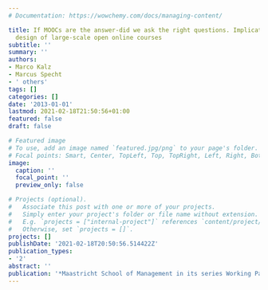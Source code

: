 ```yaml
---
# Documentation: https://wowchemy.com/docs/managing-content/

title: If MOOCs are the answer-did we ask the right questions. Implications for the
  design of large-scale open online courses
subtitle: ''
summary: ''
authors:
- Marco Kalz
- Marcus Specht
- ' others'
tags: []
categories: []
date: '2013-01-01'
lastmod: 2021-02-18T21:50:56+01:00
featured: false
draft: false

# Featured image
# To use, add an image named `featured.jpg/png` to your page's folder.
# Focal points: Smart, Center, TopLeft, Top, TopRight, Left, Right, BottomLeft, Bottom, BottomRight.
image:
  caption: ''
  focal_point: ''
  preview_only: false

# Projects (optional).
#   Associate this post with one or more of your projects.
#   Simply enter your project's folder or file name without extension.
#   E.g. `projects = ["internal-project"]` references `content/project/deep-learning/index.md`.
#   Otherwise, set `projects = []`.
projects: []
publishDate: '2021-02-18T20:50:56.514422Z'
publication_types:
- '2'
abstract: ''
publication: '*Maastricht School of Management in its series Working Papers*'
---
```

